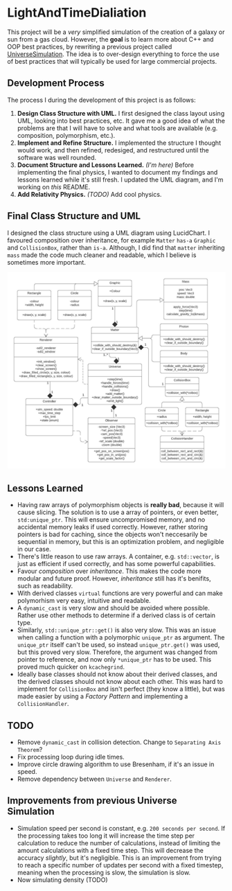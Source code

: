 # LightAndTimeDialiation
This project will be a *very* simplified simulation of the creation of a galaxy or sun from a gas cloud. However, the **goal** is to learn more about C++ and OOP best practices, by rewriting a previous project called [UniverseSimulation](https://github.com/heinwessels/UniverseSimulator). The idea is to over-design everything to force the use of best practices that will typically be used for large commercial projects.

## Development Process
The process I during the development of this project is as follows:

1. **Design Class Structure with UML.** I first designed the class layout using UML, looking into best practices, etc. It gave me a good idea of what the problems are that I will have to solve and what tools are available (e.g. composition, polymorphism, etc.).
2. **Implement and Refine Structure.** I implemented the structure I thought would work, and then refined, redesiged, and restructured until the software was well rounded.
3. **Document Structure and Lessons Learned.** *(I'm here)* Before implementing the final physics, I wanted to document my findings and lessons learned while it's still fresh. I updated the UML diagram, and I'm working on *this* README.
4. **Add Relativity Physics.** *(TODO)* Add cool physics.

## Final Class Structure and UML

I designed the class structure using a UML diagram using LucidChart. I favoured composition over inheritance, for example `Matter` `has-a` `Graphic` and `CollisionBox`, rather than `is-a`. Although, I did find that `matter` inheriting `mass` made the code much cleaner and readable, which I believe is sometimes more important.

![UML Diagram](uml/uml_20200708.jpeg)

## Lessons Learned
- Having raw arrays of polymorphism objects is **really bad**, because it will cause slicing. The solution is to use a array of pointers, or even better, `std:unique_ptr`. This will ensure uncompromised memory, and no accidental memory leaks if used correctly. However, rather storing pointers is bad for caching, since the objects won't neccesarily be sequential in memory, but this is an optimization problem, and negligible in our case.
- There's little reason to use raw arrays. A container, e.g. `std::vector`, is just as efficient if used correctly, and has some powerful capabilities.
- Favour *composition* over *inheritance*. This makes the code more modular and future proof. However, *inheritance* still has it's benifits, such as readability.
- With derived classes `virtual` functions are very powerful and can make polymorhism very easy, intuitive and readable.
- A `dynamic_cast` is very slow and should be avoided where possible. Rather use other methods to determine if a derived class is of certain type.
- Similarly, `std::unique_ptr::get()` is also very slow. This was an issue when calling a function with a polymorphic `unique_ptr` as argument. The `unique_ptr` itself can't be used, so instead `unique_ptr.get()` was used, but this proved very slow. Therefore, the argument was changed from pointer to reference, and now only `*unique_ptr` has to be used. This proved much quicker on `kcachegrind`.
- Ideally base classes should not know about their derived classes, and the derived classes should not know about each other. This was hard to implement for `CollisionBox` and isn't perfect (they know a little), but was made easier by using a *Factory Pattern* and implementing a `CollisionHandler`.

## TODO
- Remove `dynamic_cast` in collision detection. Change to `Separating Axis Theorem`?
- Fix processing loop during idle times.
- Improve circle drawing algorithm to use Bresenham, if it's an issue in speed.
- Remove dependency between `Universe` and `Renderer`.


## Improvements from previous Universe Simulation
- Simulation speed per second is constant, e.g. `200 seconds per second`. If the processing takes too long it will increase the time step per calculation to reduce the number of calculations, instead of limiting the amount calculations with a fixed time step. This will decrease the accuracy *slightly*, but it's negligible. This is an improvement from trying to reach a specific number of updates per second with a fixed timestep, meaning when the processing is slow, the simulation is slow.
- Now simulating density (TODO)